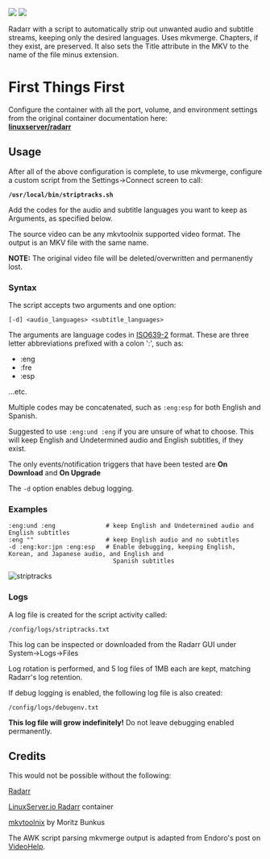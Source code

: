 [![](https://images.microbadger.com/badges/image/thecaptain989/radarr.svg)](https://microbadger.com/images/thecaptain989/radarr "Get your own image badge on microbadger.com")
[![](https://images.microbadger.com/badges/version/thecaptain989/radarr.svg)](https://microbadger.com/images/thecaptain989/radarr "Get your own version badge on microbadger.com")

Radarr with a script to automatically strip out unwanted audio and subtitle streams, keeping only the desired languages. Uses mkvmerge. Chapters, if they exist, are preserved. It also sets the Title attribute in the MKV to the name of the file minus extension.

# First Things First

Configure the container with all the port, volume, and environment settings from the original container documentation here:  
**[linuxserver/radarr](https://hub.docker.com/r/linuxserver/radarr)**

## Usage

After all of the above configuration is complete, to use mkvmerge, configure a custom script from the Settings->Connect screen to call:

**`/usr/local/bin/striptracks.sh`**

Add the codes for the audio and subtitle languages you want to keep as Arguments, as specified below.

The source video can be any mkvtoolnix supported video format. The output is an MKV file with the same name.

**NOTE:** The original video file will be deleted/overwritten and permanently lost.

### Syntax

The script accepts two arguments and one option:

`[-d] <audio_languages> <subtitle_languages>`

The arguments are language codes in [ISO639-2](https://en.wikipedia.org/wiki/List_of_ISO_639-2_codes) format. These are three letter abbreviations prefixed with a colon ':', such as:

* :eng
* :fre
* :esp

...etc.  

Multiple codes may be concatenated, such as `:eng:esp` for both English and Spanish.  

Suggested to use `:eng:und :eng` if you are unsure of what to choose. This will keep English and Undetermined audio and English subtitles, if they exist.

The only events/notification triggers that have been tested are **On Download** and **On Upgrade**

The `-d` option enables debug logging.

### Examples
    :eng:und :eng              # keep English and Undetermined audio and English subtitles
    :eng ""                    # keep English audio and no subtitles
    -d :eng:kor:jpn :eng:esp   # Enable debugging, keeping English, Korean, and Japanese audio, and English and 
                                 Spanish subtitles

![striptracks](https://raw.githubusercontent.com/TheCaptain989/striptracks/master/images/striptracks.png)

### Logs
A log file is created for the script activity called:

`/config/logs/striptracks.txt`

This log can be inspected or downloaded from the Radarr GUI under System->Logs->Files

Log rotation is performed, and 5 log files of 1MB each are kept, matching Radarr's log retention.

If debug logging is enabled, the following log file is also created:

`/config/logs/debugenv.txt`

**This log file will grow indefinitely!** Do not leave debugging enabled permanently.

## Credits

This would not be possible without the following:

[Radarr](http://radarr.video/)

[LinuxServer.io Radarr](https://hub.docker.com/r/linuxserver/radarr) container

[mkvtoolnix](https://mkvtoolnix.download/) by Moritz Bunkus

The AWK script parsing mkvmerge output is adapted from Endoro's post on [VideoHelp](https://forum.videohelp.com/threads/343271-BULK-remove-non-English-tracks-from-MKV-container#post2292889).
